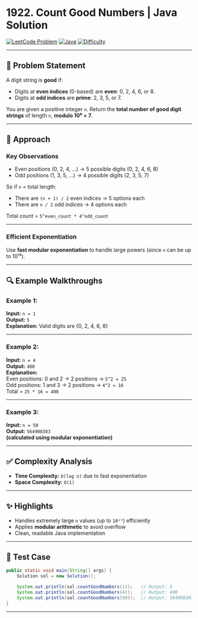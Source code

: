 # 1922. Count Good Numbers | Java Solution

[![LeetCode Problem](https://img.shields.io/badge/LeetCode-1922.%20Count%20Good%20Numbers-blue)](https://leetcode.com/problems/count-good-numbers/)
[![Java](https://img.shields.io/badge/Language-Java-orange)](https://www.java.com/)
[![Difficulty](https://img.shields.io/badge/Difficulty-Medium-yellow)]()

---

## 🧩 Problem Statement

A digit string is **good** if:

- Digits at **even indices** (0-based) are **even**: 0, 2, 4, 6, or 8.
- Digits at **odd indices** are **prime**: 2, 3, 5, or 7.

You are given a positive integer `n`. Return the **total number of good digit strings** of length `n`, **modulo 10⁹ + 7**.

---

## 🧠 Approach

### Key Observations

- Even positions (0, 2, 4, ...) → 5 possible digits (0, 2, 4, 6, 8)
- Odd positions (1, 3, 5, ...) → 4 possible digits (2, 3, 5, 7)

So if `n` = total length:

- There are `(n + 1) / 2` even indices → 5 options each
- There are `n / 2` odd indices → 4 options each

Total count = `5^even_count * 4^odd_count`

---

### Efficient Exponentiation

Use **fast modular exponentiation** to handle large powers (since `n` can be up to 10¹⁵).

---

## 🔍 Example Walkthroughs

### Example 1:
**Input:** `n = 1`  
**Output:** `5`  
**Explanation:** Valid digits are {0, 2, 4, 6, 8}

---

### Example 2:
**Input:** `n = 4`  
**Output:** `400`  
**Explanation:**  
Even positions: 0 and 2 → 2 positions → `5^2 = 25`  
Odd positions: 1 and 3 → 2 positions → `4^2 = 16`  
Total = `25 * 16 = 400`

---

### Example 3:
**Input:** `n = 50`  
**Output:** `564908303`  
**(calculated using modular exponentiation)**

---

## ✅ Complexity Analysis

- **Time Complexity:** `O(log n)` due to fast exponentiation
- **Space Complexity:** `O(1)`

---

## ✨ Highlights

- Handles extremely large `n` values (up to `10¹⁵`) efficiently
- Applies **modular arithmetic** to avoid overflow
- Clean, readable Java implementation

---

## 🧪 Test Case

```java
public static void main(String[] args) {
    Solution sol = new Solution();

    System.out.println(sol.countGoodNumbers(1));   // Output: 5
    System.out.println(sol.countGoodNumbers(4));   // Output: 400
    System.out.println(sol.countGoodNumbers(50));  // Output: 564908303
}
```

---

